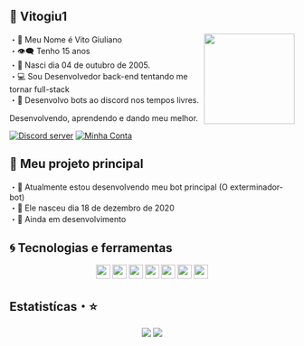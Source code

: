 ## 💭 Vitogiu1

<img align="right" src="https://i.imgur.com/TFEuMBP.png" height="160px" />

 ・👦 Meu Nome é Vito Giuliano<br>
 ・👁‍🗨 Tenho 15 anos<br>
 ・📅 Nasci dia 04 de outubro de 2005.<br>
 ・💻 Sou Desenvolvedor back-end tentando me tornar full-stack<br>
 ・🤖 Desenvolvo bots ao discord nos tempos livres.
  
Desenvolvendo, aprendendo e dando meu melhor.

<a href="https://discord.gg/MZqJc3KNcC"><img src="https://img.shields.io/discord/717378706976276522?style=flat&labelColor=7289da&logo=discord&logoColor=white" alt="Discord server" /></a> 
<a href="https://discord.com/users/785653990553288804"><img src="https://img.shields.io/badge/-@Vitogiu1%230001-4169E1?style=flat&labelColor=7289da&logo=discord&logoColor=white" alt="Minha Conta" /></a>

## 🌟 Meu projeto principal
 ・💓 Atualmente estou desenvolvendo meu bot principal (O exterminador-bot)<br>
 ・🤖 Ele nasceu dia 18 de dezembro de 2020<br>
 ・🎊 Ainda em desenvolvimento<br>

## 🌀 Tecnologias e ferramentas

<p align="center">
<img src="https://img.shields.io/badge/javascript-%23F7DF1E.svg?&style=for-the-badge&logo=javascript&logoColor=black" height="25"/>
<img src="https://img.shields.io/badge/Html-ffa500.svg?style=for-the-badge&logo=html5&logoColor=white" height="25" />
<img src="https://img.shields.io/badge/Css-7273ff.svg?style=for-the-badge&logo=css3&logoColor=white" height="25" />
<img src="https://img.shields.io/badge/node.js%20-%2343853D.svg?&style=for-the-badge&logo=node.js&logoColor=white" height="25"/>
<img src="https://img.shields.io/badge/React-blue.svg?style=for-the-badge&logo=react&logoColor=white" height="25" />
 <img src="https://img.shields.io/badge/git-%23F7DF1E.svg?&style=for-the-badge&logo=git&logoColor=black" height="25"/>
 <img src="https://img.shields.io/badge/typescript-blue.svg?&style=for-the-badge&logo=typescript&logoColor=white" height="25"/>
</p> 

## Estatistícas・⭐

<p align="center">
  <img src="https://github-readme-stats.vercel.app/api?username=vitogiu1&show_icons=true&theme=tokyonight&line_height=27" />
  <img src="https://github-readme-stats.vercel.app/api/top-langs/?username=vitogiu1&hide=batchfile&theme=tokyonight" />
</p>

